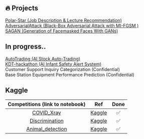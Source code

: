 ## 🔥 Projects 

[ Polar-Star (Job Description & Lecture Recommendation)](https://github.com/KDT-AiVENGERS/PolarStar_Info) <br />
[ AdversarialAttack (Black-Box Adversarial Attack with MI-FGSM )](https://github.com/eno3940/AdversarialAttack) <br />
[ SAGAN (Generation of Facemasked Faces With GANs) ](https://github.com/eno3940/SAGAN) <br />

## In progress..
[ AutoTrading (AI Stock Auto-Trading)](https://github.com/AutoBuySell) <br />
[ KDT-hackathon (AI Infant Safety Alert System)](http://k-digitalhackathon.kr/)  <br />
 Customer Support Inquiry Categorization (Confidential)  <br />
 Base Station Equipment Performance Prediction (Confidential)  <br />

## Kaggle

|                Competitions (link to notebook)                 |                                                Ref                                                | Done |
| :------------------------------------------------------------: | :-----------------------------------------------------------------------------------------------: | :--: |
|          [COVID_Xray](./Kaggle/blob/main/COVID_Xray.ipynb)           |                       [Kaggle](https://www.kaggle.com/competitions/kdtai-1)                       |  ✅  |
|       [Discrimination](./Kaggle/blob/main/discrimination.ipynb)       |                       [Kaggle](https://www.kaggle.com/competitions/kdtai-2)                       |  ✅  |
|     [Animal_detection](./Kaggle/blob/main/AnimalDetection.ipynb)     |                       [Kaggle](https://www.kaggle.com/competitions/kdtai-3)                       |  ✅  |

